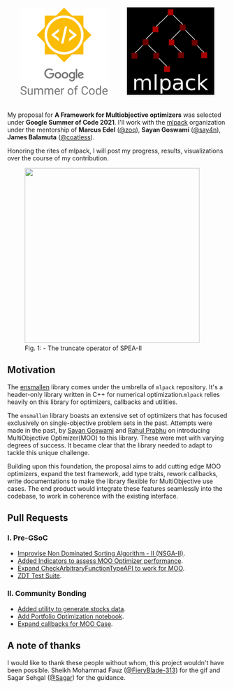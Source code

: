 <p align="center">
<a href="https://summerofcode.withgoogle.com/"><img style="padding: 20px;" alt="drawing" src="GSoC_logo.png" height="200"></a>
<a href="https://www.mlpack.org/"><img style="padding: 20px;" alt="drawing" src="mlpack.png" height="200"></a>
</p>

My proposal for **A Framework for Multiobjective optimizers** was selected under **Google Summer of Code 2021**. I'll work with the [mlpack](https://mlpack.org/) organization under the mentorship of **Marcus Edel** ([@zoq](https://github.com/zoq)), **Sayan Goswami** ([@say4n](https://github.com/say4n)), **James Balamuta** ([@coatless](https://github.com/coatless)).

Honoring the rites of mlpack, I will post my progress, results, visualizations over the course of my contribution.
<figure>
  <img src="https://docs.google.com/uc?export=download&id=1OHRslfH6qnT-Sqi5-PWFtEeihef-CeGH" width="400" height="400">
  <figcaption align="centre">Fig. 1: - The truncate operator of SPEA-II </figcaption>
</figure>

## Motivation

The [ensmallen](https://github.com/mlpack/ensmallen) library comes under the umbrella of ```mlpack``` repository. It's a header-only library written in C++ for numerical optimization.```mlpack``` relies heavily on this library for optimizers, callbacks and utilities.

The ```ensmallen``` library boasts an extensive set of optimizers that has focused exclusively on single-objective problem sets in the past. Attempts were made in the past, by [Sayan Goswami](https://github.com/mlpack/ensmallen/pull/149) and [Rahul Prabhu](https://github.com/mlpack/ensmallen/pull/120)  on introducing MultiObjective Optimizer(MOO) to this library. These were met with varying degrees of success. It became clear that the library needed to adapt to tackle this unique challenge.

Building upon this foundation, the proposal aims to add cutting edge MOO optimizers, expand the test framework, add type traits, rework callbacks, write documentations to make the library flexible for MultiObjective use cases. The end product would integrate these features seamlessly into the codebase, to work in coherence with the existing interface.

## Pull Requests

### I. Pre-GSoC

* [Improvise Non Dominated Sorting Algorithm - II (NSGA-II)](https://github.com/mlpack/ensmallen/pull/263).
* [Added Indicators to assess MOO Optimizer performance](https://github.com/mlpack/ensmallen/pull/285).
* [Expand CheckArbitraryFunctionTypeAPI to work for MOO](https://github.com/mlpack/ensmallen/pull/283).
* [ZDT Test Suite](https://github.com/mlpack/ensmallen/pull/273).

### II. Community Bonding

 * [Added utility to generate stocks data](https://github.com/mlpack/examples/pull/152).
 * [Add Portfolio Optimization notebook](https://github.com/mlpack/examples/pull/155).
 * [Expand callbacks for MOO Case](https://github.com/mlpack/ensmallen/pull/289).


 ## A note of thanks

 I would like to thank these people without whom, this project wouldn't have been possible. Sheikh Mohammad Fauz  ([@FieryBlade-313](https://github.com/FieryBlade-313)) for the gif and Sagar Sehgal ([@Sagar](https://github.com/thesagarsehgal)) for the guidance.
